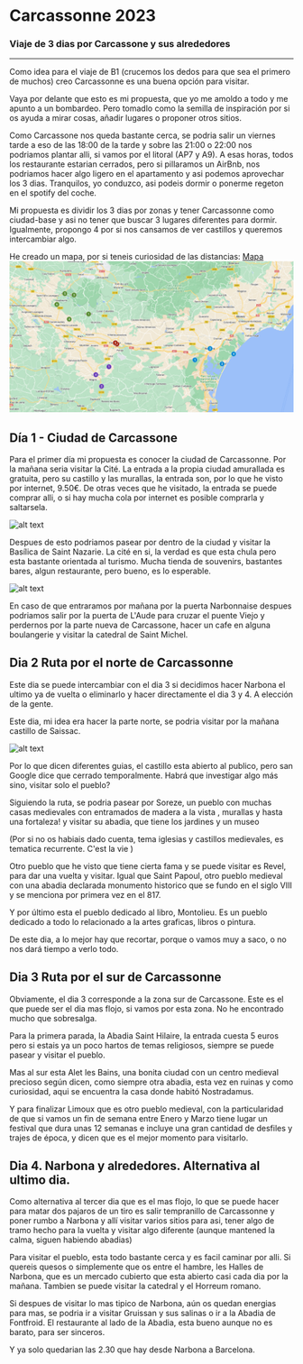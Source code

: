 # Carcassonne 2023
### Viaje de 3 dias por Carcassone y sus alrededores

***
Como idea para el viaje de B1 (crucemos los dedos para que sea el primero de muchos) creo Carcassonne es una buena opción para visitar. 

Vaya por delante que esto es mi propuesta, que yo me amoldo a todo y me apunto a un bombardeo. Pero tomadlo como la semilla de inspiración por si os ayuda a mirar cosas, añadir lugares o proponer otros sitios.

Como Carcassone nos queda bastante cerca, se podria salir un viernes tarde a eso de las 18:00 de la tarde y sobre las 21:00 o 22:00 nos podriamos plantar alli, si vamos por el litoral (AP7 y A9). A esas horas, todos los restaurante estarian cerrados, pero si pillaramos un AirBnb, nos podriamos hacer algo ligero en el apartamento y asi podemos aprovechar los 3 dias. Tranquilos, yo conduzco, asi podeis dormir o ponerme regeton en el spotify del coche. 

Mi propuesta es dividir los 3 dias por zonas y tener Carcassonne como ciudad-base y asi no tener que buscar 3 lugares diferentes para dormir. Igualmente, propongo 4 por si nos cansamos de ver castillos y queremos intercambiar algo.

He creado un mapa, por si teneis curiosidad de las distancias: [Mapa](https://www.google.com/maps/d/u/0/edit?mid=1RBMmOYVosvSHPOKb2a8Vq8ScUlpNGk8&usp=sharing)
![Mapa_ruta](mapa_ruta_carcassonne.PNG)

## Día 1 - Ciudad de Carcassone

Para el primer día mi propuesta es conocer la ciudad de Carcassonne. Por la mañana seria visitar la Cité. La entrada a la propia ciudad amurallada es gratuita, pero su castillo y las murallas, la entrada son, por lo que he visto por internet, 9.50€. De otras veces que he visitado, la entrada se puede comprar alli, o si hay mucha cola por internet es posible comprarla y saltarsela.

![alt text][castillo carcassonne]

[castillo carcassonne]: 
https://www.lugaresdeaventura.com/sites/default/files/2022-03/PORTADA%20BONA%20carcassonne-2019-05-cite-rempart-chateau-comtal-cr-m-gassion-adt-aude-01.jpg

Despues de esto podriamos pasear por dentro de la ciudad y visitar la Basílica de Saint Nazarie. La cité en si, la verdad es que esta chula pero esta bastante orientada al turismo. Mucha tienda de souvenirs, bastantes bares, algun restaurante, pero bueno, es lo esperable.

![alt text][cité]

[cité]: https://www.lugaresdeaventura.com/sites/default/files/inline-images/carcassonne-0000-00-cite-place-chateau-touriste-cr-f-chatroussat-adt-aude-1-1455x970.jpg

En caso de que entraramos por mañana por la puerta Narbonnaise despues podriamos salir por la puerta de L'Aude para cruzar el puente Viejo y perdernos por la parte nueva de Carcassone, hacer un cafe en alguna boulangerie y visitar la catedral de Saint Michel.


## Dia 2 Ruta por el norte de Carcassonne
Este dia se puede intercambiar con el dia 3 si decidimos hacer Narbona el ultimo ya de vuelta o eliminarlo y hacer directamente el dia 3 y 4. A elección de la gente.

Este dia, mi idea era hacer la parte norte, se podria visitar por la mañana castillo de Saissac. 

![alt text][castillo_sissac]

[castillo_sissac]:https://upload.wikimedia.org/wikipedia/commons/thumb/5/53/France-Saissac-Ch%C3%A2teau_de_Saissac-Pyrenees.jpg/1280px-France-Saissac-Ch%C3%A2teau_de_Saissac-Pyrenees.jpg

Por lo que dicen diferentes guias, el castillo esta abierto al publico, pero san Google dice que cerrado temporalmente. Habrá que investigar algo más sino, visitar solo el pueblo?

Siguiendo la ruta, se podria pasear por Soreze, un pueblo con muchas casas medievales con entramados de madera a la vista , murallas y hasta una fortaleza! y visitar su abadia, que tiene los jardines y un museo 

(Por si no os habiais dado cuenta, tema iglesias y castillos medievales, es tematica recurrente. C'est la vie )

Otro pueblo que he visto que tiene cierta fama y se puede visitar es Revel, para dar una vuelta y visitar. Igual que Saint Papoul, otro pueblo medieval con una abadia declarada monumento historico que se fundo en el siglo VIII y se menciona por primera vez en el 817.

Y por último esta el pueblo dedicado al libro, Montolieu. Es un pueblo dedicado a todo lo relacionado a la artes graficas, libros o pintura.

De este dia, a lo mejor hay que recortar, porque o vamos muy a saco, o no nos dará tiempo a verlo todo.

## Dia 3 Ruta por el sur de Carcassonne
Obviamente, el dia 3 corresponde a la zona sur de Carcassone. Este es el que puede ser el dia mas flojo, si vamos por esta zona. No he encontrado mucho que sobresalga.

Para la primera parada, la Abadia Saint Hilaire, la entrada cuesta 5 euros pero si estais ya un poco hartos de temas religiosos, siempre se puede pasear y visitar el pueblo.

Mas al sur esta Alet les Bains, una bonita ciudad con un centro medieval precioso según dicen, como siempre otra abadia, esta vez en ruinas y como curiosidad, aqui se encuentra la casa donde habitó Nostradamus.

Y para finalizar Limoux que es otro pueblo medieval, con la particularidad de que si vamos un fin de semana entre Enero y Marzo tiene lugar un festival que dura unas 12 semanas e incluye una gran cantidad de desfiles y trajes de época, y dicen que es el mejor momento para visitarlo. 

## Dia 4. Narbona y alrededores. Alternativa al ultimo dia. 

Como alternativa al tercer dia que es el mas flojo, lo que se puede hacer para matar dos pajaros de un tiro es salir tempranillo de Carcassonne y poner rumbo a Narbona y allí visitar varios sitios para asi, tener algo de tramo hecho para la vuelta y visitar algo diferente (aunque mantened la calma, siguen habiendo abadias)

Para visitar el pueblo, esta todo bastante cerca y es facil caminar por alli. Si quereis quesos o simplemente que os entre el hambre, les Halles de Narbona, que es un mercado cubierto que esta abierto casi cada dia por la mañana. Tambien se puede visitar la catedral y el Horreum romano.

Si despues de visitar lo mas tipico de Narbona, aún os quedan energias para mas, se podria ir a visitar Gruissan y sus salinas o ir a la Abadia de Fontfroid. El restaurante al lado de la Abadia, esta bueno aunque no es barato, para ser sinceros.

Y ya solo quedarian las 2.30 que hay desde Narbona a Barcelona.

